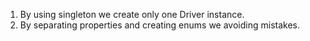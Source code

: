 1. By using singleton we create only one Driver instance.
2. By separating properties and creating enums we avoiding mistakes.